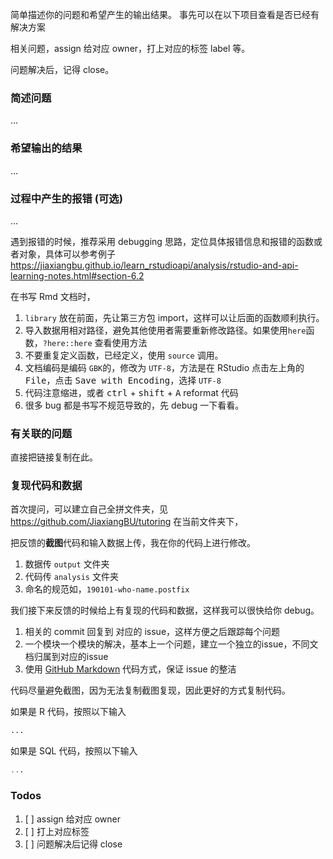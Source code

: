 简单描述你的问题和希望产生的输出结果。
事先可以在以下项目查看是否已经有解决方案



相关问题，assign 给对应 owner，打上对应的标签 label 等。

问题解决后，记得 close。

### 简述问题

...

### 希望输出的结果

...

### 过程中产生的报错 (可选)

...

遇到报错的时候，推荐采用 debugging 思路，定位具体报错信息和报错的函数或者对象，具体可以参考例子
https://jiaxiangbu.github.io/learn_rstudioapi/analysis/rstudio-and-api-learning-notes.html#section-6.2

在书写 Rmd 文档时，

1. `library` 放在前面，先让第三方包 import，这样可以让后面的函数顺利执行。
1. 导入数据用相对路径，避免其他使用者需要重新修改路径。如果使用`here`函数，`?here::here` 查看使用方法
1. 不要重复定义函数，已经定义，使用 `source` 调用。
1. 文档编码是编码 `GBK`的，修改为 `UTF-8`，方法是在 RStudio 点击左上角的 <kbd>File</kbd>，点击 <kbd>Save with Encoding</kbd>，选择 `UTF-8`
1. 代码注意缩进，或者 <kbd>ctrl</kbd> + <kbd>shift</kbd> + <kbd>A</kbd>  reformat 代码
1. 很多 bug 都是书写不规范导致的，先 debug 一下看看。



### 有关联的问题

直接把链接复制在此。

### 复现代码和数据

首次提问，可以建立自己全拼文件夹，见 https://github.com/JiaxiangBU/tutoring
在当前文件夹下，

把反馈的**截图**代码和输入数据上传，我在你的代码上进行修改。

1. 数据传  `output` 文件夹
1. 代码传 `analysis` 文件夹
1. 命名的规范如，`190101-who-name.postfix`

我们接下来反馈的时候给上有复现的代码和数据，这样我可以很快给你 debug。

1. 相关的 commit 回复到 对应的 issue，这样方便之后跟踪每个问题
1. 一个模块一个模块的解决，基本上一个问题，建立一个独立的issue，不同文档归属到对应的issue
1. 使用 [GitHub Markdown](https://guides.github.com/features/mastering-markdown/) 代码方式，保证 issue 的整洁

代码尽量避免截图，因为无法复制截图复现，因此更好的方式复制代码。

如果是 R 代码，按照以下输入

```r
...
````

如果是 SQL 代码，按照以下输入

```sql
...
```




### Todos

1. [ ] assign 给对应 owner
1. [ ] 打上对应标签
1. [ ] 问题解决后记得 close

